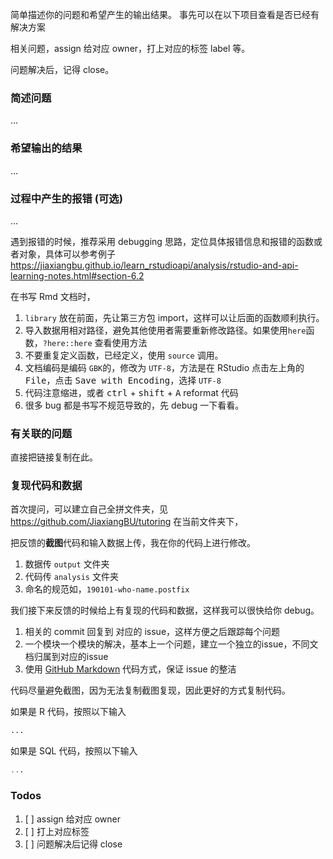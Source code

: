 简单描述你的问题和希望产生的输出结果。
事先可以在以下项目查看是否已经有解决方案



相关问题，assign 给对应 owner，打上对应的标签 label 等。

问题解决后，记得 close。

### 简述问题

...

### 希望输出的结果

...

### 过程中产生的报错 (可选)

...

遇到报错的时候，推荐采用 debugging 思路，定位具体报错信息和报错的函数或者对象，具体可以参考例子
https://jiaxiangbu.github.io/learn_rstudioapi/analysis/rstudio-and-api-learning-notes.html#section-6.2

在书写 Rmd 文档时，

1. `library` 放在前面，先让第三方包 import，这样可以让后面的函数顺利执行。
1. 导入数据用相对路径，避免其他使用者需要重新修改路径。如果使用`here`函数，`?here::here` 查看使用方法
1. 不要重复定义函数，已经定义，使用 `source` 调用。
1. 文档编码是编码 `GBK`的，修改为 `UTF-8`，方法是在 RStudio 点击左上角的 <kbd>File</kbd>，点击 <kbd>Save with Encoding</kbd>，选择 `UTF-8`
1. 代码注意缩进，或者 <kbd>ctrl</kbd> + <kbd>shift</kbd> + <kbd>A</kbd>  reformat 代码
1. 很多 bug 都是书写不规范导致的，先 debug 一下看看。



### 有关联的问题

直接把链接复制在此。

### 复现代码和数据

首次提问，可以建立自己全拼文件夹，见 https://github.com/JiaxiangBU/tutoring
在当前文件夹下，

把反馈的**截图**代码和输入数据上传，我在你的代码上进行修改。

1. 数据传  `output` 文件夹
1. 代码传 `analysis` 文件夹
1. 命名的规范如，`190101-who-name.postfix`

我们接下来反馈的时候给上有复现的代码和数据，这样我可以很快给你 debug。

1. 相关的 commit 回复到 对应的 issue，这样方便之后跟踪每个问题
1. 一个模块一个模块的解决，基本上一个问题，建立一个独立的issue，不同文档归属到对应的issue
1. 使用 [GitHub Markdown](https://guides.github.com/features/mastering-markdown/) 代码方式，保证 issue 的整洁

代码尽量避免截图，因为无法复制截图复现，因此更好的方式复制代码。

如果是 R 代码，按照以下输入

```r
...
````

如果是 SQL 代码，按照以下输入

```sql
...
```




### Todos

1. [ ] assign 给对应 owner
1. [ ] 打上对应标签
1. [ ] 问题解决后记得 close

